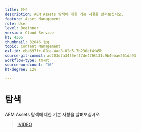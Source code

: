 ```yaml
---
title: 탐색
description: AEM Assets 탐색에 대한 기본 사항을 살펴보십시오.
feature: Asset Management
role: User
level: Beginner
version: Cloud Service
kt: 4305
thumbnail: 32046.jpg
topic: Content Management
exl-id: eba697fc-02ca-4ac8-82d5-7b230ef4d45b
source-git-commit: ad203d7a34f5eff7de4768131c9b4ebae261da93
workflow-type: tm+mt
source-wordcount: '16'
ht-degree: 12%

---
```


# 탐색

AEM Assets 탐색에 대한 기본 사항을 살펴보십시오.

>[!VIDEO](https://video.tv.adobe.com/v/32046/?quality=12&learn=on&hidetitle=true)
